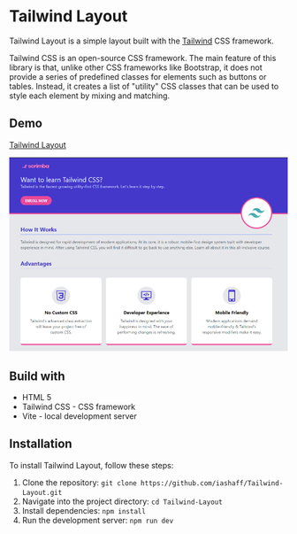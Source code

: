 # Tailwind Layout

Tailwind Layout is a simple layout built with the [Tailwind](https://tailwindcss.com/) CSS framework.

Tailwind CSS is an open-source CSS framework. The main feature of this library is that, unlike other CSS frameworks like Bootstrap, it does not provide a series of predefined classes for elements such as buttons or tables. Instead, it creates a list of "utility" CSS classes that can be used to style each element by mixing and matching.


## Demo

[Tailwind Layout](https://iashaff.github.io/Tailwind-Layout/)

![Main page](https://raw.githubusercontent.com/iashaff/Video-for-web/master/bandicam%202024-07-14%2016-06-27-021.jpg)


## Build with

- HTML 5
- Tailwind CSS - CSS framework
- Vite - local development server

## Installation

To install Tailwind Layout, follow these steps:
1. Clone the repository: `git clone https://github.com/iashaff/Tailwind-Layout.git`
2. Navigate into the project directory: `cd Tailwind-Layout`
3. Install dependencies: `npm install`
4. Run the development server: `npm run dev`

